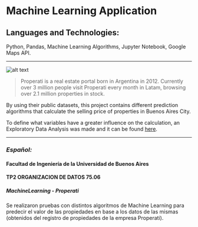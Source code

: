 # Machine Learning Application
## Languages and Technologies: 
Python, Pandas, Machine Learning Algorithms, Jupyter Notebook, Google Maps API.

---
![alt text](https://cdn-images-1.medium.com/max/1600/0*NkrhsmUQ8qWoEclN.png)
>Properati is a real estate portal born in Argentina in 2012. Currently over 3 million people visit Properati every month in Latam, browsing over 2.1 million properties in stock.

By using their public datasets, this project contains different prediction algorithms that calculate the selling price of properties in Buenos Aires City. 

To define what variables have a greater influence on the calculation, an Exploratory Data Analysis was made and it can be found [here](https://github.com/facuguerrero/PrediccionPropiedades/tree/master/TP1).

---
### *Español:* 

#### Facultad de Ingeniería de la Universidad de Buenos Aires
#### TP2 ORGANIZACION DE DATOS 75.06

##### MachineLearning - Properati

Se realizaron pruebas con distintos algoritmos de Machine Learning para predecir el valor de las propiedades en base a los datos de las mismas (obtenidos del registro de propiedades de la empresa Properati).
